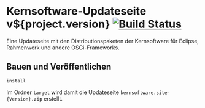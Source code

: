 Kernsoftware-Updateseite v${project.version} [![Build Status](https://travis-ci.org/datenverteiler/kernsoftware.site.svg?branch=master)](https://travis-ci.org/datenverteiler/kernsoftware.site)
================================

Eine Updateseite mit den Distributionspaketen der Kernsoftware für Eclipse,
Rahmenwerk und andere OSGi-Frameworks.


Bauen und Veröffentlichen
-------------------------

    install

Im Ordner `target` wird damit die Updateseite `kernsoftware.site-{Version}.zip`
erstellt.

